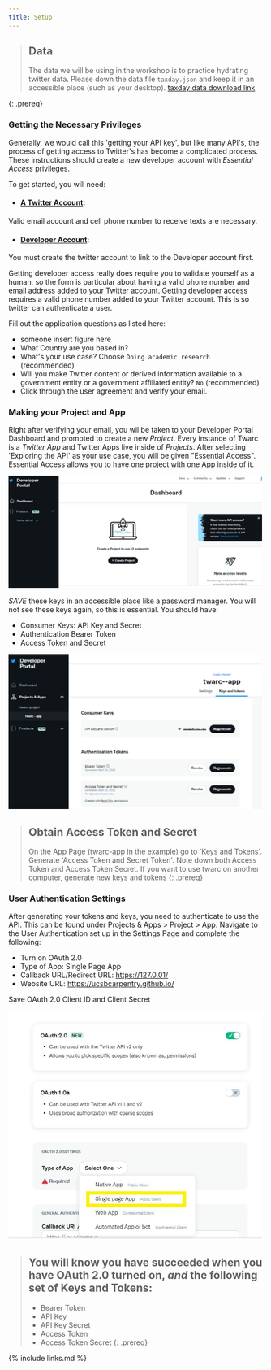 ```yaml
---
title: Setup
---
```

> ## Data
>
> The data we will be using in the workshop is to practice hydrating twitter data. Please down the data file `taxday.json` and keep it in an accessible place (such as your desktop).
> [taxday data download link](https://github.com/UCSBCarpentry/twitter-with-twarc/tree/gh-pages/data/taxday.jsonl.jsn)
>
{: .prereq}

### Getting the Necessary Privileges

Generally, we would call this 'getting your API key', but like many API's, the process of getting access to Twitter's has
become a complicated process. These instructions should create a new developer account with *Essential Access* privileges.

To get started, you will need:
* #### [A Twitter Account](twitter.com):
Valid email account and cell phone number to receive texts are necessary.
* #### [Developer Account](developer.twitter.com/en):
You must create the twitter account to link to the Developer account first.

Getting developer access really does require you to validate yourself as a human, so the
form is particular about having a valid phone number and email address added to your Twitter account.
Getting developer access requires a valid phone number added to your Twitter account. This is so twitter can authenticate a user.


Fill out the application questions as listed here:
  - someone insert figure here
  - What Country are you based in?
  - What's your use case? Choose `Doing academic research` (recommended)
  - Will you make Twitter content or derived information available to a government entity or a government affiliated entity? `No` (recommended)
  - Click through the user agreement and verify your email.

### Making your Project and App

Right after verifying your email, you wil be taken to your Developer Portal Dashboard and prompted to create a new *Project*.
Every instance of Twarc is a *Twitter App* and Twitter Apps live inside of *Projects*. After selecting 'Exploring the API' as your use case,
you will be given "Essential Access". Essential Access allows you to have one project with one App inside of it.

<img src="fig/dashboard.PNG" width="500">

<!---
<img src="fig/what-you-api.PNG" width="500">
<img src="fig/project-description.PNG" width="500">
--->

*SAVE* these keys in an accessible place like a password manager. You will not see these keys again, so this is essential. You should have:
* Consumer Keys: API Key and Secret
* Authentication Bearer Token
* Access Token and Secret

<img src="fig/dev-keys-tokens.png" width="500">


> ## Obtain Access Token and Secret
> On the App Page (twarc-app in the example) go to 'Keys and Tokens'. Generate 'Access Token and Secret Token'. Note down both Access Token
> and Access Token Secret. If you want to use twarc on another computer, generate new keys and tokens
{: .prereq}



### User Authentication Settings

After generating your tokens and keys, you need to authenticate to use the API. This can be found under Projects & Apps > Project > App.
Navigate to the User Authentication set up in the Settings Page and complete the following:
- Turn on OAuth 2.0
- Type of App: Single Page App
- Callback URL/Redirect URL: https://127.0.01/
- Website URL: https://ucsbcarpentry.github.io/

Save OAuth 2.0 Client ID and Client Secret

<img src="fig/Oauth-2.jpg" width="500">

> ## You will know you have succeeded when you have OAuth 2.0 turned on, *and* the following set of Keys and Tokens: 
> - Bearer Token
> - API Key
> - API Key Secret
> - Access Token
> - Access Token Secret
{: .prereq}

{% include links.md %}
